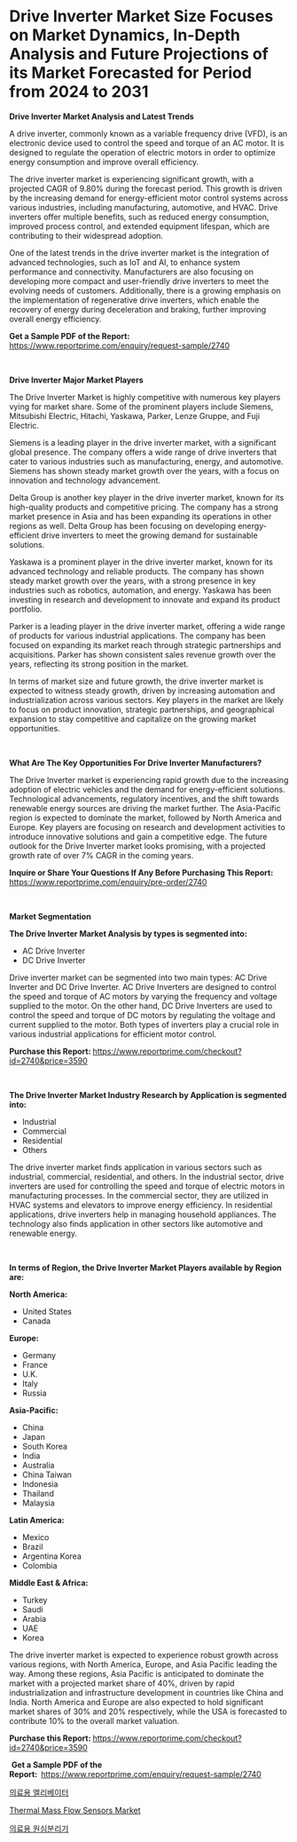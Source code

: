 <p><h1>Drive Inverter Market Size Focuses on Market Dynamics, In-Depth Analysis and Future Projections of its Market Forecasted for Period from 2024 to 2031</h1></p><p><strong>Drive Inverter Market Analysis and Latest Trends</strong></p>
<p><p>A drive inverter, commonly known as a variable frequency drive (VFD), is an electronic device used to control the speed and torque of an AC motor. It is designed to regulate the operation of electric motors in order to optimize energy consumption and improve overall efficiency.</p><p>The drive inverter market is experiencing significant growth, with a projected CAGR of 9.80% during the forecast period. This growth is driven by the increasing demand for energy-efficient motor control systems across various industries, including manufacturing, automotive, and HVAC. Drive inverters offer multiple benefits, such as reduced energy consumption, improved process control, and extended equipment lifespan, which are contributing to their widespread adoption.</p><p>One of the latest trends in the drive inverter market is the integration of advanced technologies, such as IoT and AI, to enhance system performance and connectivity. Manufacturers are also focusing on developing more compact and user-friendly drive inverters to meet the evolving needs of customers. Additionally, there is a growing emphasis on the implementation of regenerative drive inverters, which enable the recovery of energy during deceleration and braking, further improving overall energy efficiency.</p></p>
<p><strong>Get a Sample PDF of the Report:&nbsp;</strong> <a href="https://www.reportprime.com/enquiry/request-sample/2740">https://www.reportprime.com/enquiry/request-sample/2740</a></p>
<p>&nbsp;</p>
<p><strong>Drive Inverter Major Market Players</strong></p>
<p><p>The Drive Inverter Market is highly competitive with numerous key players vying for market share. Some of the prominent players include Siemens, Mitsubishi Electric, Hitachi, Yaskawa, Parker, Lenze Gruppe, and Fuji Electric.</p><p>Siemens is a leading player in the drive inverter market, with a significant global presence. The company offers a wide range of drive inverters that cater to various industries such as manufacturing, energy, and automotive. Siemens has shown steady market growth over the years, with a focus on innovation and technology advancement.</p><p>Delta Group is another key player in the drive inverter market, known for its high-quality products and competitive pricing. The company has a strong market presence in Asia and has been expanding its operations in other regions as well. Delta Group has been focusing on developing energy-efficient drive inverters to meet the growing demand for sustainable solutions.</p><p>Yaskawa is a prominent player in the drive inverter market, known for its advanced technology and reliable products. The company has shown steady market growth over the years, with a strong presence in key industries such as robotics, automation, and energy. Yaskawa has been investing in research and development to innovate and expand its product portfolio.</p><p>Parker is a leading player in the drive inverter market, offering a wide range of products for various industrial applications. The company has been focused on expanding its market reach through strategic partnerships and acquisitions. Parker has shown consistent sales revenue growth over the years, reflecting its strong position in the market.</p><p>In terms of market size and future growth, the drive inverter market is expected to witness steady growth, driven by increasing automation and industrialization across various sectors. Key players in the market are likely to focus on product innovation, strategic partnerships, and geographical expansion to stay competitive and capitalize on the growing market opportunities.</p></p>
<p>&nbsp;</p>
<p><strong>What Are The Key Opportunities For Drive Inverter Manufacturers?</strong></p>
<p><p>The Drive Inverter market is experiencing rapid growth due to the increasing adoption of electric vehicles and the demand for energy-efficient solutions. Technological advancements, regulatory incentives, and the shift towards renewable energy sources are driving the market further. The Asia-Pacific region is expected to dominate the market, followed by North America and Europe. Key players are focusing on research and development activities to introduce innovative solutions and gain a competitive edge. The future outlook for the Drive Inverter market looks promising, with a projected growth rate of over 7% CAGR in the coming years.</p></p>
<p><strong>Inquire or Share Your Questions If Any Before Purchasing This Report:</strong> <a href="https://www.reportprime.com/enquiry/pre-order/2740">https://www.reportprime.com/enquiry/pre-order/2740</a></p>
<p>&nbsp;</p>
<p><strong>Market Segmentation</strong></p>
<p><strong>The Drive Inverter Market Analysis by types is segmented into:</strong></p>
<p><ul><li>AC Drive Inverter</li><li>DC Drive Inverter</li></ul></p>
<p><p>Drive inverter market can be segmented into two main types: AC Drive Inverter and DC Drive Inverter. AC Drive Inverters are designed to control the speed and torque of AC motors by varying the frequency and voltage supplied to the motor. On the other hand, DC Drive Inverters are used to control the speed and torque of DC motors by regulating the voltage and current supplied to the motor. Both types of inverters play a crucial role in various industrial applications for efficient motor control.</p></p>
<p><strong>Purchase this Report:&nbsp;</strong><a href="https://www.reportprime.com/checkout?id=2740&price=3590">https://www.reportprime.com/checkout?id=2740&price=3590</a></p>
<p>&nbsp;</p>
<p><strong>The Drive Inverter Market Industry Research by Application is segmented into:</strong></p>
<p><ul><li>Industrial</li><li>Commercial</li><li>Residential</li><li>Others</li></ul></p>
<p><p>The drive inverter market finds application in various sectors such as industrial, commercial, residential, and others. In the industrial sector, drive inverters are used for controlling the speed and torque of electric motors in manufacturing processes. In the commercial sector, they are utilized in HVAC systems and elevators to improve energy efficiency. In residential applications, drive inverters help in managing household appliances. The technology also finds application in other sectors like automotive and renewable energy.</p></p>
<p>&nbsp;</p>
<p><strong>In terms of Region, the Drive Inverter Market Players available by Region are:</strong></p>
<p>
    <p> <strong> North America: </strong>
        <ul>
            <li>United States</li>
            <li>Canada</li>
        </ul>
        </p> 
    <p> <strong> Europe: </strong>
        <ul>
            <li>Germany</li>
            <li>France</li>
            <li>U.K.</li>
            <li>Italy</li>
            <li>Russia</li>
        </ul>
        </p> 
    <p> <strong> Asia-Pacific: </strong>
        <ul>
            <li>China</li>
            <li>Japan</li>
            <li>South Korea</li>
            <li>India</li>
            <li>Australia</li>
            <li>China Taiwan</li>
            <li>Indonesia</li>
            <li>Thailand</li>
            <li>Malaysia</li>
        </ul>
        </p> 
    <p> <strong> Latin America: </strong>
        <ul>
            <li>Mexico</li>
            <li>Brazil</li>
            <li>Argentina Korea</li>
            <li>Colombia</li>
        </ul>
        </p> 
    <p> <strong> Middle East & Africa: </strong>
        <ul>
            <li>Turkey</li>
            <li>Saudi</li>
            <li>Arabia</li>
            <li>UAE</li>
            <li>Korea</li>
        </ul>
    </p>
    </p>
<p><p>The drive inverter market is expected to experience robust growth across various regions, with North America, Europe, and Asia Pacific leading the way. Among these regions, Asia Pacific is anticipated to dominate the market with a projected market share of 40%, driven by rapid industrialization and infrastructure development in countries like China and India. North America and Europe are also expected to hold significant market shares of 30% and 20% respectively, while the USA is forecasted to contribute 10% to the overall market valuation.</p></p>
<p><strong>Purchase this Report: </strong><a href="https://www.reportprime.com/checkout?id=2740&price=3590">https://www.reportprime.com/checkout?id=2740&price=3590</a></p>
<p>&nbsp;<strong>Get a Sample PDF of the Report:&nbsp;&nbsp;</strong><a href="https://www.reportprime.com/enquiry/request-sample/2740">https://www.reportprime.com/enquiry/request-sample/2740</a></p>
<p><strong></strong></p>
<p><p><a href="https://github.com/JeromeRtyau89966/Market-Research-Report-List-1/blob/main/901284211466.md">의료용 엘리베이터</a></p><p><a href="https://github.com/Airanohannonzb68e5pb53oc1/Market-Research-Report-List-1/blob/main/thermal-mass-flow-sensors-market.md">Thermal Mass Flow Sensors Market</a></p><p><a href="https://github.com/TimmyMann6767/Market-Research-Report-List-1/blob/main/797793611465.md">의료용 원심분리기</a></p></p>